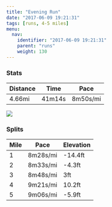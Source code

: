```yaml
---
title: "Evening Run"
date: "2017-06-09 19:21:31"
tags: [runs, 4-5 miles]
menu:
  nav:
    identifier: "2017-06-09 19:21:31"
    parent: "runs"
    weight: 130
---
```


### Stats

| Distance | Time | Pace |
|----------|------|------|
|4.66mi|41m14s|8m50s/mi|

<img src='https://maps.googleapis.com/maps/api/staticmap?maptype=roadmap&path=enc:oujeIdivLiKoBc@|MuCbC`@jHuAnPp@`CzADuA|@FlCpJv_@xFpHGdInBrG~FzHrE`A|Ob^hInj@XzWk@qVNvBZuAmGqb@aHeWoKyPwDc@}EqG_EeWqG}FkGoY]cFvAsBwAo@n@m[lByCFgP`JzApCtFVbKtBnAHvEtAiAWoE&key=AIzaSyAfqMeaZ1CCJFGP5cWud__oZnT_Pybg-1M&size=800x800&markers=color:yellow|label:S|53.47176,-2.24931&markers=color:green|label:F|53.47040000000001,-2.25213'>

### Splits

| Mile | Pace | Elevation |
|------|------|-----------|
|1|8m28s/mi|-14.4ft|
|2|8m33s/mi|-4.3ft|
|3|8m48s/mi|3ft|
|4|9m21s/mi|10.2ft|
|5|9m06s/mi|-5.9ft|
